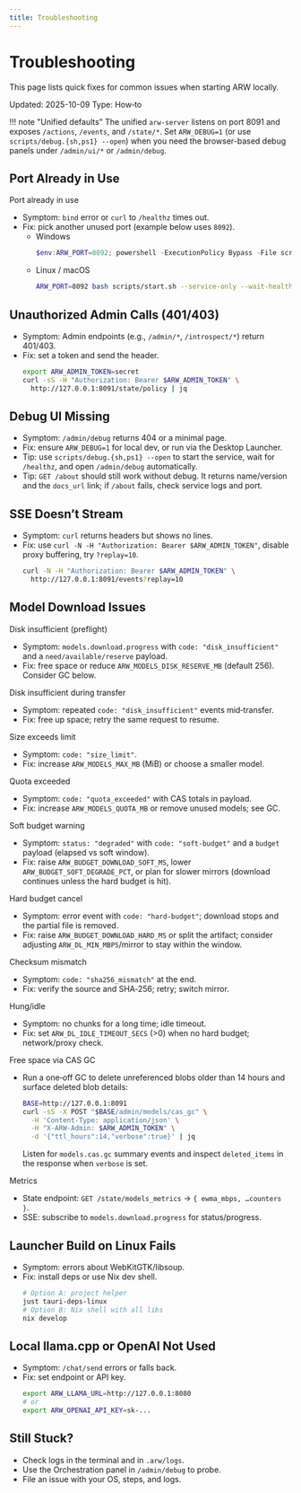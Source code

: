 ```yaml
---
title: Troubleshooting
---
```


# Troubleshooting

This page lists quick fixes for common issues when starting ARW locally.

Updated: 2025-10-09
Type: How‑to

!!! note "Unified defaults"
    The unified `arw-server` listens on port 8091 and exposes `/actions`, `/events`, and `/state/*`.
    Set `ARW_DEBUG=1` (or use `scripts/debug.{sh,ps1} --open`) when you need the browser-based debug panels under `/admin/ui/*` or `/admin/debug`.

## Port Already in Use

Port already in use
- Symptom: `bind` error or `curl` to `/healthz` times out.
- Fix: pick another unused port (example below uses `8092`).
  - Windows
    ```powershell
    $env:ARW_PORT=8092; powershell -ExecutionPolicy Bypass -File scripts\start.ps1 -ServiceOnly -WaitHealth
    ```
  - Linux / macOS
    ```bash
    ARW_PORT=8092 bash scripts/start.sh --service-only --wait-health --launcher-debug
    ```

## Unauthorized Admin Calls (401/403)
- Symptom: Admin endpoints (e.g., `/admin/*`, `/introspect/*`) return 401/403.
- Fix: set a token and send the header.
  ```bash
  export ARW_ADMIN_TOKEN=secret
  curl -sS -H "Authorization: Bearer $ARW_ADMIN_TOKEN" \
    http://127.0.0.1:8091/state/policy | jq
  ```

## Debug UI Missing
- Symptom: `/admin/debug` returns 404 or a minimal page.
- Fix: ensure `ARW_DEBUG=1` for local dev, or run via the Desktop Launcher.
- Tip: use `scripts/debug.{sh,ps1} --open` to start the service, wait for `/healthz`, and open `/admin/debug` automatically.
- Tip: `GET /about` should still work without debug. It returns name/version and the `docs_url` link; if `/about` fails, check service logs and port.

## SSE Doesn’t Stream
- Symptom: `curl` returns headers but shows no lines.
- Fix: use `curl -N -H "Authorization: Bearer $ARW_ADMIN_TOKEN"`, disable proxy buffering, try `?replay=10`.
  ```bash
  curl -N -H "Authorization: Bearer $ARW_ADMIN_TOKEN" \
    http://127.0.0.1:8091/events?replay=10
  ```

## Model Download Issues

Disk insufficient (preflight)
- Symptom: `models.download.progress` with `code: "disk_insufficient"` and a `need/available/reserve` payload.
- Fix: free space or reduce `ARW_MODELS_DISK_RESERVE_MB` (default 256). Consider GC below.

Disk insufficient during transfer
- Symptom: repeated `code: "disk_insufficient"` events mid‑transfer.
- Fix: free up space; retry the same request to resume.

Size exceeds limit
- Symptom: `code: "size_limit"`.
- Fix: increase `ARW_MODELS_MAX_MB` (MiB) or choose a smaller model.

Quota exceeded
- Symptom: `code: "quota_exceeded"` with CAS totals in payload.
- Fix: increase `ARW_MODELS_QUOTA_MB` or remove unused models; see GC.

Soft budget warning
- Symptom: `status: "degraded"` with `code: "soft-budget"` and a `budget` payload (elapsed vs soft window).
- Fix: raise `ARW_BUDGET_DOWNLOAD_SOFT_MS`, lower `ARW_BUDGET_SOFT_DEGRADE_PCT`, or plan for slower mirrors (download continues unless the hard budget is hit).

Hard budget cancel
- Symptom: error event with `code: "hard-budget"`; download stops and the partial file is removed.
- Fix: raise `ARW_BUDGET_DOWNLOAD_HARD_MS` or split the artifact; consider adjusting `ARW_DL_MIN_MBPS`/mirror to stay within the window.

Checksum mismatch
- Symptom: `code: "sha256_mismatch"` at the end.
- Fix: verify the source and SHA‑256; retry; switch mirror.

Hung/idle
- Symptom: no chunks for a long time; idle timeout.
- Fix: set `ARW_DL_IDLE_TIMEOUT_SECS` (>0) when no hard budget; network/proxy check.

Free space via CAS GC
- Run a one‑off GC to delete unreferenced blobs older than 14 hours and surface deleted blob details:
  ```bash
  BASE=http://127.0.0.1:8091
  curl -sS -X POST "$BASE/admin/models/cas_gc" \
    -H 'Content-Type: application/json' \
    -H "X-ARW-Admin: $ARW_ADMIN_TOKEN" \
    -d '{"ttl_hours":14,"verbose":true}' | jq
  ```
  Listen for `models.cas.gc` summary events and inspect `deleted_items` in the response when `verbose` is set.

Metrics
- State endpoint: `GET /state/models_metrics` → `{ ewma_mbps, …counters }`.
- SSE: subscribe to `models.download.progress` for status/progress.

## Launcher Build on Linux Fails
- Symptom: errors about WebKitGTK/libsoup.
- Fix: install deps or use Nix dev shell.
  ```bash
  # Option A: project helper
  just tauri-deps-linux
  # Option B: Nix shell with all libs
  nix develop
  ```

## Local llama.cpp or OpenAI Not Used
- Symptom: `/chat/send` errors or falls back.
- Fix: set endpoint or API key.
  ```bash
  export ARW_LLAMA_URL=http://127.0.0.1:8080
  # or
  export ARW_OPENAI_API_KEY=sk-...
  ```

## Still Stuck?
- Check logs in the terminal and in `.arw/logs`.
- Use the Orchestration panel in `/admin/debug` to probe.
- File an issue with your OS, steps, and logs.

